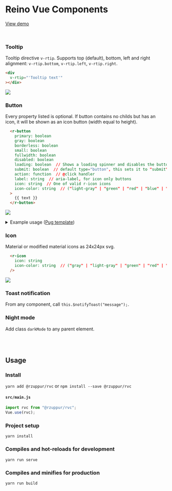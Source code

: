 # Reino Vue Components

[View demo](https://rvc-demo.netlify.com/)

<br>


### Tooltip
Tooltip directive `v-rtip`. Supports top (default), bottom, left and right alignment: `v-rtip.bottom`, `v-rtip.left`, `v-rtip.right`.
```html
<div
  v-rtip="'Tooltip text'"
></div>
```
![](https://i.imgur.com/w71gTSe.png)


### Button

Every property listed is optional. If button contains no childs but has an icon, it will be shown as an icon button (width equal to height).
```html
  <r-button
    primary: boolean
    gray: boolean 
    borderless: boolean
    small: boolean
    fullwidth: boolean
    disabled: boolean
    loading: boolean  // Shows a loading spinner and disables the button
    submit: boolean  // default type="button", this sets it to "submit" (for forms)
    action: function  // @click handler
    label: string  // aria-label, for icon only buttons
    icon: string  // One of valid r-icon icons
    icon-color: string  // ("light-gray" | "green" | "red" | "blue" | "white")
  >
    {{ text }}
  </r-button>
```

![](https://i.imgur.com/22VRHdp.png)

<details><summary>Example usage (<a href="https://pugjs.org">Pug template</a>)</summary>
<pre>
.buttons
  r-button Normal
  r-button(primary) Primary
  r-button(borderless) Borderless
  r-button(gray borderless) Gray borderless
  r-button(gray) Gray
&nbsp;
.buttons
  r-button(disabled) Normal
  r-button(primary disabled) Primary
  r-button(borderless disabled) Borderless
  r-button(gray borderless disabled) Gray borderless
  r-button(gray disabled) Gray
&nbsp;
.buttons
  r-button(loading)
  r-button(primary loading)
  r-button(borderless loading)
  r-button(gray borderless loading)
  r-button(gray loading)
&nbsp;
.buttons
  r-button(icon="arrow left") Icon
  r-button(primary icon="add") Icon
  r-button(borderless icon="close" icon-color="red") Icon
  r-button(gray borderless icon="edit" icon-color="blue") Icon
  r-button(gray icon="check" icon-color="green") Icon
  &nbsp;
  r-button(icon="add image")
  r-button(borderless icon="eye visible")
&nbsp;
.buttons
  r-button(:action="test") @click test
  r-button(small) Small
  r-button(small icon="arrow left") Small icon
  r-button(small icon="close")
  r-button(small borderless icon="edit")
</pre>
</details>
    
### Icon
Material or modified material icons as 24x24px svg.
```html
  <r-icon
    icon: string
    icon-color: string  // ("gray" | "light-gray" | "green" | "red" | "blue" | "white")
  />
```

![](https://i.imgur.com/7BHFyiu.png)


### Toast notification
From any component, call `this.$notifyToast("message");`.



### Night mode
Add class `darkMode` to any parent element.



<br/><br/>

## Usage

### Install 
`yarn add @rzuppur/rvc` or `npm install --save @rzuppur/rvc`

#### **`src/main.js`**
```javascript
import rvc from "@rzuppur/rvc";
Vue.use(rvc);
```


### Project setup
```
yarn install
```

### Compiles and hot-reloads for development
```
yarn run serve
```

### Compiles and minifies for production
```
yarn run build
```
